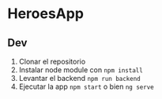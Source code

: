 # HeroesApp

## Dev

1. Clonar el repositorio
2. Instalar node module con ```npm install```
3. Levantar el backend ```npm run backend```
4. Ejecutar la app ```npm start``` o bien ```ng serve```
